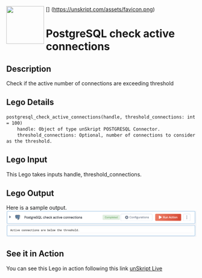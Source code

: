 [<img align="left" src="https://unskript.com/assets/favicon.png" width="100" height="100" style="padding-right: 5px">]
(https://unskript.com/assets/favicon.png)
<h1>PostgreSQL check active connections</h1>

## Description
Check if the active number of connections are exceeding threshold

## Lego Details
	postgresql_check_active_connections(handle, threshold_connections: int = 100)
		handle: Object of type unSkript POSTGRESQL Connector.
		threshold_connections: Optional, number of connections to consider as the threshold.


## Lego Input
This Lego takes inputs handle, threshold_connections.

## Lego Output
Here is a sample output.
<img src="./1.png">

## See it in Action

You can see this Lego in action following this link [unSkript Live](https://us.app.unskript.io)